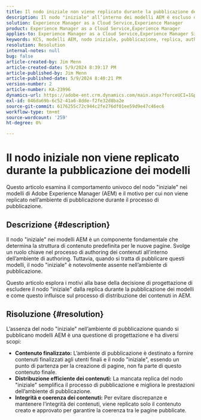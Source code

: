 ```yaml
---
title: Il nodo iniziale non viene replicato durante la pubblicazione dei modelli
description: Il nodo "iniziale" all’interno dei modelli AEM è escluso dalla pubblicazione durante il processo di replica.
solution: Experience Manager as a Cloud Service,Experience Manager
product: Experience Manager as a Cloud Service,Experience Manager
applies-to: Experience Manager as a Cloud Service,Experience Manager Sites,Experience Manager 6.5
keywords: KCS, modelli AEM, nodo iniziale, pubblicazione, replica, authoring di contenuti, ambiente di pubblicazione, creazione di pagine
resolution: Resolution
internal-notes: null
bug: false
article-created-by: Jim Menn
article-created-date: 5/9/2024 8:39:17 PM
article-published-by: Jim Menn
article-published-date: 5/9/2024 8:40:21 PM
version-number: 2
article-number: KA-23996
dynamics-url: https://adobe-ent.crm.dynamics.com/main.aspx?forceUCI=1&pagetype=entityrecord&etn=knowledgearticle&id=042afe31-440e-ef11-9f8a-6045bd006268
exl-id: 046da69b-6c52-41a6-8dde-f2fe32d8ba2e
source-git-commit: 6176255c72c944c2fe276df01ee59d9e47c46ec6
workflow-type: tm+mt
source-wordcount: '259'
ht-degree: 0%

---
```


# Il nodo iniziale non viene replicato durante la pubblicazione dei modelli


Questo articolo esamina il comportamento univoco del nodo &quot;iniziale&quot; nei modelli di Adobe Experience Manager (AEM) e il motivo per cui non viene replicato nell’ambiente di pubblicazione durante il processo di pubblicazione.

## Descrizione {#description}


Il nodo &quot;iniziale&quot; nei modelli AEM è un componente fondamentale che determina la struttura di contenuto predefinita per le nuove pagine. Svolge un ruolo chiave nel processo di authoring dei contenuti all’interno dell’ambiente di authoring. Tuttavia, quando si tratta di pubblicare questi modelli, il nodo &quot;iniziale&quot; è notevolmente assente nell’ambiente di pubblicazione.

Questo articolo esplora i motivi alla base della decisione di progettazione di escludere il nodo &quot;iniziale&quot; dalla replica durante la pubblicazione dei modelli e come questo influisce sul processo di distribuzione dei contenuti in AEM.


## Risoluzione {#resolution}


L’assenza del nodo &quot;iniziale&quot; nell’ambiente di pubblicazione quando si pubblicano modelli AEM è una questione di progettazione e ha diversi scopi:

- <b>Contenuto finalizzato:</b> L’ambiente di pubblicazione è destinato a fornire contenuti finalizzati agli utenti finali e il nodo &quot;iniziale&quot;, essendo un punto di partenza per la creazione di pagine, non fa parte di questo contenuto finale.
- <b>Distribuzione efficiente dei contenuti:</b> La mancata replica del nodo &quot;iniziale&quot; semplifica il processo di pubblicazione e migliora le prestazioni dell’ambiente di pubblicazione.
- <b>Integrità e coerenza dei contenuti:</b> Per evitare discrepanze e mantenere l’integrità dei contenuti, viene replicato solo il contenuto creato e approvato per garantire la coerenza tra le pagine pubblicate.
